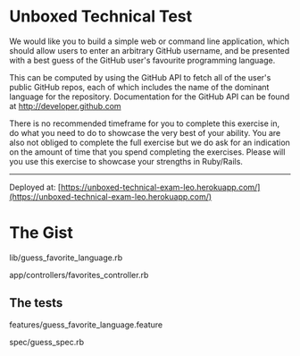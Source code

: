 # Unboxed Technical Test

We would like you to build a simple web or command line application, which should allow users to enter an arbitrary GitHub username, and be presented with a best guess of the GitHub user's favourite programming language.

This can be computed by using the GitHub API to fetch all of the user's public GitHub repos, each of which includes the name of the dominant language for the repository.
Documentation for the GitHub API can be found at http://developer.github.com

There is no recommended timeframe for you to complete this exercise in, do what you need to do to showcase the very best of your ability. You are also not obliged to complete the full exercise but we do ask for an indication on the amount of time that you spend completing the exercises. Please will you use this exercise to showcase your strengths in Ruby/Rails.

---

Deployed at: [https://unboxed-technical-exam-leo.herokuapp.com/](https://unboxed-technical-exam-leo.herokuapp.com/)

# The Gist

lib/guess_favorite_language.rb

app/controllers/favorites_controller.rb

## The tests

features/guess_favorite_language.feature

spec/guess_spec.rb
